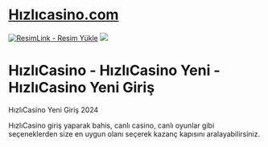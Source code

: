 
#  <a href="">Hızlıcasino.com</a>

<meta charset="UTF-8">
    <meta name="viewport" content="width=device-width, initial-scale=1.0">
</head>
<body>
 <a href="https://wwwhizlicasino330.com" title="ResimLink - Resim Yükle"><img src="https://r.resimlink.com/Y9KUjD2.png" title="ResimLink - Resim Yükle" alt="ResimLink - Resim Yükle"></a>
<a href="https://wwwhizlicasino330.com">
    <img src="https://r.resimlink.com/Y9KUjD2.png" />
</a>
</a>




# HızlıCasino - HızlıCasino Yeni - HızlıCasino Yeni Giriş
HızlıCasino Yeni Giriş 2024

HızlıCasino giriş yaparak bahis, canlı casino, canlı oyunlar gibi seçeneklerden size en uygun olanı seçerek kazanç kapısını aralayabilirsiniz.

